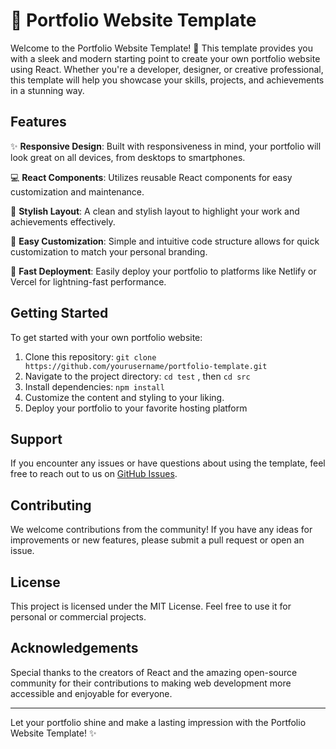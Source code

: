 # 🚀 Portfolio Website Template

Welcome to the Portfolio Website Template! 🌟 This template provides you with a sleek and modern starting point to create your own portfolio website using React. Whether you're a developer, designer, or creative professional, this template will help you showcase your skills, projects, and achievements in a stunning way.

## Features

✨ **Responsive Design**: Built with responsiveness in mind, your portfolio will look great on all devices, from desktops to smartphones.

💻 **React Components**: Utilizes reusable React components for easy customization and maintenance.

🎨 **Stylish Layout**: A clean and stylish layout to highlight your work and achievements effectively.

🔧 **Easy Customization**: Simple and intuitive code structure allows for quick customization to match your personal branding.

🚀 **Fast Deployment**: Easily deploy your portfolio to platforms like Netlify or Vercel for lightning-fast performance.

## Getting Started

To get started with your own portfolio website:

1. Clone this repository: `git clone https://github.com/yourusername/portfolio-template.git`
2. Navigate to the project directory: `cd test` , then `cd src `
3. Install dependencies: `npm install`
4. Customize the content and styling to your liking.
5. Deploy your portfolio to your favorite hosting platform

## Support

If you encounter any issues or have questions about using the template, feel free to reach out to us on [GitHub Issues](https://github.com/yourusername/portfolio-template/issues).

## Contributing

We welcome contributions from the community! If you have any ideas for improvements or new features, please submit a pull request or open an issue.

## License

This project is licensed under the MIT License. Feel free to use it for personal or commercial projects.

## Acknowledgements

Special thanks to the creators of React and the amazing open-source community for their contributions to making web development more accessible and enjoyable for everyone.

---

Let your portfolio shine and make a lasting impression with the Portfolio Website Template! ✨
